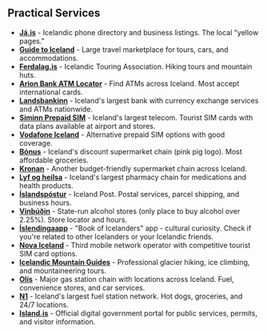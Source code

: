 ## Practical Services

- **<a href="https://ja.is" target="_blank">Já.is</a>** - Icelandic phone directory and business listings. The local "yellow pages."
- **<a href="https://guidetoiceland.is" target="_blank">Guide to Iceland</a>** - Large travel marketplace for tours, cars, and accommodations.
- **<a href="https://ferdalag.is" target="_blank">Ferdalag.is</a>** - Icelandic Touring Association. Hiking tours and mountain huts.
- **<a href="https://arionbanki.is/english/atm-locator" target="_blank">Arion Bank ATM Locator</a>** - Find ATMs across Iceland. Most accept international cards.
- **<a href="https://landsbankinn.is/english" target="_blank">Landsbankinn</a>** - Iceland's largest bank with currency exchange services and ATMs nationwide.
- **<a href="https://siminn.is/english/prepaid" target="_blank">Síminn Prepaid SIM</a>** - Iceland's largest telecom. Tourist SIM cards with data plans available at airport and stores.
- **<a href="https://vodafone.is/english" target="_blank">Vodafone Iceland</a>** - Alternative prepaid SIM options with good coverage.
- **<a href="https://bonus.is" target="_blank">Bónus</a>** - Iceland's discount supermarket chain (pink pig logo). Most affordable groceries.
- **<a href="https://kronan.is" target="_blank">Kronan</a>** - Another budget-friendly supermarket chain across Iceland.
- **<a href="https://lyfogheilsa.is" target="_blank">Lyf og heilsa</a>** - Iceland's largest pharmacy chain for medications and health products.
- **<a href="https://postur.is/english" target="_blank">Íslandspóstur</a>** - Iceland Post. Postal services, parcel shipping, and business hours.
- **<a href="https://vinbudin.is/english/um-okkur/english" target="_blank">Vinbúðin</a>** - State-run alcohol stores (only place to buy alcohol over 2.25%). Store locator and hours.
- **<a href="https://islendingabok.is/english" target="_blank">Íslendingaapp</a>** - "Book of Icelanders" app - cultural curiosity. Check if you're related to other Icelanders or your Icelandic friends.
- **<a href="https://www.nova.is/en" target="_blank">Nova Iceland</a>** - Third mobile network operator with competitive tourist SIM card options.
- **<a href="https://www.icelandicmountainguides.is" target="_blank">Icelandic Mountain Guides</a>** - Professional glacier hiking, ice climbing, and mountaineering tours.
- **<a href="https://www.olis.is" target="_blank">Olís</a>** - Major gas station chain with locations across Iceland. Fuel, convenience stores, and car services.
- **<a href="https://n1.is/en" target="_blank">N1</a>** - Iceland's largest fuel station network. Hot dogs, groceries, and 24/7 locations.
- **<a href="https://rafraent.island.is/en" target="_blank">Island.is</a>** - Official digital government portal for public services, permits, and visitor information.